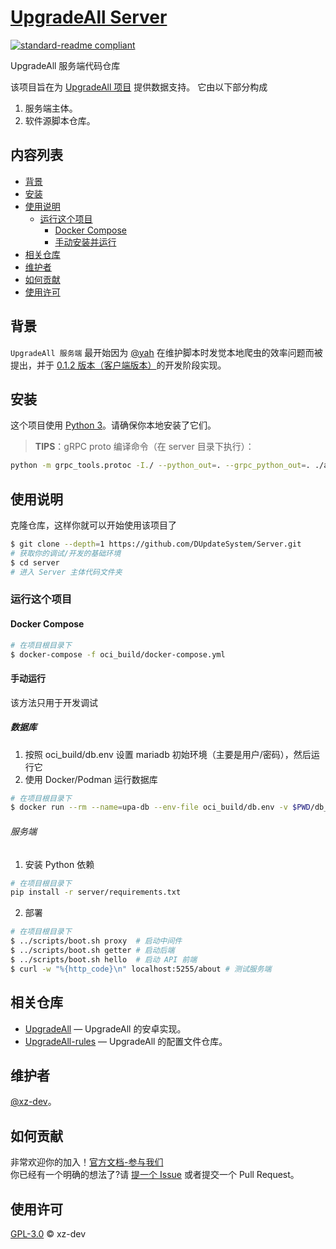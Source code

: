 # [UpgradeAll Server](https://github.com/DUpdateSystem/Server)

[![standard-readme compliant](https://img.shields.io/badge/readme%20style-standard-brightgreen.svg?style=flat-square)](https://github.com/RichardLitt/standard-readme)

UpgradeAll 服务端代码仓库

该项目旨在为 [UpgradeAll 项目](https://github.com/DUpdateSystem/UpgradeAll) 提供数据支持。
它由以下部分构成
1. 服务端主体。
2. 软件源脚本仓库。

## 内容列表

- [背景](#背景)
- [安装](#安装)
- [使用说明](#使用说明)
   - [运行这个项目](#运行这个项目)
      - [Docker Compose](#docker-compose)
      - [手动安装并运行](#手动运行)
- [相关仓库](#相关仓库)
- [维护者](#维护者)
- [如何贡献](#如何贡献)
- [使用许可](#使用许可)

## 背景

`UpgradeAll 服务端` 最开始因为 [@yah](https://github.com/wangxiaoerYah) 在维护脚本时发觉本地爬虫的效率问题而被提出，并于 [0.1.2 版本（客户端版本）](https://github.com/DUpdateSystem/UpgradeAll/releases/tag/0.1.2-rc.2)的开发阶段实现。


## 安装

这个项目使用 [Python 3](https://www.python.org/)。请确保你本地安装了它们。
> **TIPS**：gRPC proto 编译命令（在 server 目录下执行）：
``` bash
python -m grpc_tools.protoc -I./ --python_out=. --grpc_python_out=. ./app/grpc_template/route.proto
```


## 使用说明

克隆仓库，这样你就可以开始使用该项目了

```sh
$ git clone --depth=1 https://github.com/DUpdateSystem/Server.git
# 获取你的调试/开发的基础环境
$ cd server
# 进入 Server 主体代码文件夹
```

### 运行这个项目

#### Docker Compose
```sh
# 在项目根目录下
$ docker-compose -f oci_build/docker-compose.yml
```

#### 手动运行
该方法只用于开发调试
##### 数据库
1. 按照 oci_build/db.env 设置 mariadb 初始环境（主要是用户/密码），然后运行它
2. 使用 Docker/Podman 运行数据库
```sh
# 在项目根目录下
$ docker run --rm --name=upa-db --env-file oci_build/db.env -v $PWD/db_data/:/var/lib/mysql -p 3306:3306 mariadb
```
###### 服务端
1. 安装 Python 依赖
```sh
# 在项目根目录下
pip install -r server/requirements.txt
```
2. 部署
```sh
# 在项目根目录下
$ ../scripts/boot.sh proxy  # 启动中间件
$ ../scripts/boot.sh getter # 启动后端
$ ../scripts/boot.sh hello  # 启动 API 前端
$ curl -w "%{http_code}\n" localhost:5255/about # 测试服务端
```

## 相关仓库

- [UpgradeAll](https://github.com/DUpdateSystem/UpgradeAll) — UpgradeAll 的安卓实现。
- [UpgradeAll-rules](https://github.com/DUpdateSystem/UpgradeAll-rules) — UpgradeAll 的配置文件仓库。

## 维护者

[@xz-dev](https://github.com/xz-dev)。

## 如何贡献

非常欢迎你的加入！[官方文档-参与我们](https://upgradeall.now.sh/joinus/)  
你已经有一个明确的想法了?请 [提一个 Issue](https://github.com/DUpdateSystem/Server/issues/new/choose) 或者提交一个 Pull Request。


## 使用许可

[GPL-3.0](LICENSE) © xz-dev
